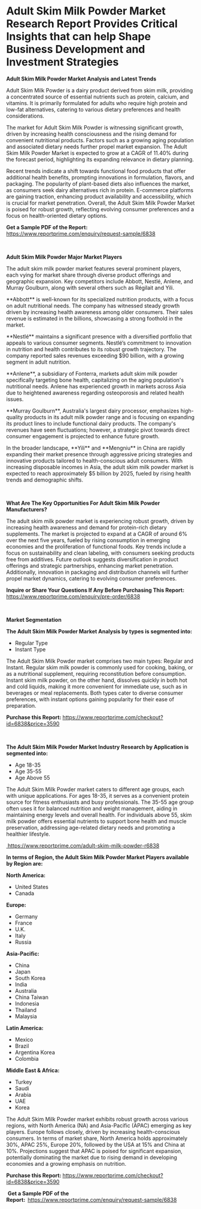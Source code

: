 <p><h1>Adult Skim Milk Powder Market Research Report Provides Critical Insights that can help Shape Business Development and Investment Strategies</h1></p><p><strong>Adult Skim Milk Powder Market Analysis and Latest Trends</strong></p>
<p><p>Adult Skim Milk Powder is a dairy product derived from skim milk, providing a concentrated source of essential nutrients such as protein, calcium, and vitamins. It is primarily formulated for adults who require high protein and low-fat alternatives, catering to various dietary preferences and health considerations. </p><p>The market for Adult Skim Milk Powder is witnessing significant growth, driven by increasing health consciousness and the rising demand for convenient nutritional products. Factors such as a growing aging population and associated dietary needs further propel market expansion. The Adult Skim Milk Powder Market is expected to grow at a CAGR of 11.40% during the forecast period, highlighting its expanding relevance in dietary planning.</p><p>Recent trends indicate a shift towards functional food products that offer additional health benefits, prompting innovations in formulation, flavors, and packaging. The popularity of plant-based diets also influences the market, as consumers seek dairy alternatives rich in protein. E-commerce platforms are gaining traction, enhancing product availability and accessibility, which is crucial for market penetration. Overall, the Adult Skim Milk Powder Market is poised for robust growth, reflecting evolving consumer preferences and a focus on health-oriented dietary options.</p></p>
<p><strong>Get a Sample PDF of the Report:&nbsp;</strong> <a href="https://www.reportprime.com/enquiry/request-sample/6838?utm_campaign=4440&utm_medium=2&utm_source=Github&utm_content=ia&utm_term=16052025&utm_id=adult-skim-milk-powder">https://www.reportprime.com/enquiry/request-sample/6838</a></p>
<p>&nbsp;</p>
<p><strong>Adult Skim Milk Powder Major Market Players</strong></p>
<p><p>The adult skim milk powder market features several prominent players, each vying for market share through diverse product offerings and geographic expansion. Key competitors include Abbott, Nestlé, Anlene, and Murray Goulburn, along with several others such as Régilait and Yili.</p><p>**Abbott** is well-known for its specialized nutrition products, with a focus on adult nutritional needs. The company has witnessed steady growth driven by increasing health awareness among older consumers. Their sales revenue is estimated in the billions, showcasing a strong foothold in the market.</p><p>**Nestlé** maintains a significant presence with a diversified portfolio that appeals to various consumer segments. Nestlé’s commitment to innovation in nutrition and health contributes to its robust growth trajectory. The company reported sales revenues exceeding $90 billion, with a growing segment in adult nutrition.</p><p>**Anlene**, a subsidiary of Fonterra, markets adult skim milk powder specifically targeting bone health, capitalizing on the aging population's nutritional needs. Anlene has experienced growth in markets across Asia due to heightened awareness regarding osteoporosis and related health issues.</p><p>**Murray Goulburn**, Australia's largest dairy processor, emphasizes high-quality products in its adult milk powder range and is focusing on expanding its product lines to include functional dairy products. The company's revenues have seen fluctuations; however, a strategic pivot towards direct consumer engagement is projected to enhance future growth.</p><p>In the broader landscape, **Yili** and **Mengniu** in China are rapidly expanding their market presence through aggressive pricing strategies and innovative products tailored to health-conscious adult consumers. With increasing disposable incomes in Asia, the adult skim milk powder market is expected to reach approximately $5 billion by 2025, fueled by rising health trends and demographic shifts.</p></p>
<p>&nbsp;</p>
<p><strong>What Are The Key Opportunities For Adult Skim Milk Powder Manufacturers?</strong></p>
<p><p>The adult skim milk powder market is experiencing robust growth, driven by increasing health awareness and demand for protein-rich dietary supplements. The market is projected to expand at a CAGR of around 6% over the next five years, fueled by rising consumption in emerging economies and the proliferation of functional foods. Key trends include a focus on sustainability and clean labeling, with consumers seeking products free from additives. Future outlook suggests diversification in product offerings and strategic partnerships, enhancing market penetration. Additionally, innovation in packaging and distribution channels will further propel market dynamics, catering to evolving consumer preferences.</p></p>
<p><strong>Inquire or Share Your Questions If Any Before Purchasing This Report:</strong> <a href="https://www.reportprime.com/enquiry/pre-order/6838?utm_campaign=4440&utm_medium=2&utm_source=Github&utm_content=ia&utm_term=16052025&utm_id=adult-skim-milk-powder">https://www.reportprime.com/enquiry/pre-order/6838</a></p>
<p>&nbsp;</p>
<p><strong>Market Segmentation</strong></p>
<p><strong>The Adult Skim Milk Powder Market Analysis by types is segmented into:</strong></p>
<p><ul><li>Regular Type</li><li>Instant Type</li></ul></p>
<p><p>The Adult Skim Milk Powder market comprises two main types: Regular and Instant. Regular skim milk powder is commonly used for cooking, baking, or as a nutritional supplement, requiring reconstitution before consumption. Instant skim milk powder, on the other hand, dissolves quickly in both hot and cold liquids, making it more convenient for immediate use, such as in beverages or meal replacements. Both types cater to diverse consumer preferences, with instant options gaining popularity for their ease of preparation.</p></p>
<p><strong>Purchase this Report:&nbsp;</strong><a href="https://www.reportprime.com/checkout?id=6838&price=3590&utm_campaign=4440&utm_medium=2&utm_source=Github&utm_content=ia&utm_term=16052025&utm_id=adult-skim-milk-powder">https://www.reportprime.com/checkout?id=6838&price=3590</a></p>
<p>&nbsp;</p>
<p><strong>The Adult Skim Milk Powder Market Industry Research by Application is segmented into:</strong></p>
<p><ul><li>Age 18-35</li><li>Age 35-55</li><li>Age Above 55</li></ul></p>
<p><p>The Adult Skim Milk Powder market caters to different age groups, each with unique applications. For ages 18-35, it serves as a convenient protein source for fitness enthusiasts and busy professionals. The 35-55 age group often uses it for balanced nutrition and weight management, aiding in maintaining energy levels and overall health. For individuals above 55, skim milk powder offers essential nutrients to support bone health and muscle preservation, addressing age-related dietary needs and promoting a healthier lifestyle.</p></p>
<p><a href="https://www.reportprime.com/adult-skim-milk-powder-r6838?utm_campaign=4440&utm_medium=2&utm_source=Github&utm_content=ia&utm_term=16052025&utm_id=adult-skim-milk-powder">&nbsp;https://www.reportprime.com/adult-skim-milk-powder-r6838</a></p>
<p><strong>In terms of Region, the Adult Skim Milk Powder Market Players available by Region are:</strong></p>
<p>
    <p> <strong> North America: </strong>
        <ul>
            <li>United States</li>
            <li>Canada</li>
        </ul>
        </p> 
    <p> <strong> Europe: </strong>
        <ul>
            <li>Germany</li>
            <li>France</li>
            <li>U.K.</li>
            <li>Italy</li>
            <li>Russia</li>
        </ul>
        </p> 
    <p> <strong> Asia-Pacific: </strong>
        <ul>
            <li>China</li>
            <li>Japan</li>
            <li>South Korea</li>
            <li>India</li>
            <li>Australia</li>
            <li>China Taiwan</li>
            <li>Indonesia</li>
            <li>Thailand</li>
            <li>Malaysia</li>
        </ul>
        </p> 
    <p> <strong> Latin America: </strong>
        <ul>
            <li>Mexico</li>
            <li>Brazil</li>
            <li>Argentina Korea</li>
            <li>Colombia</li>
        </ul>
        </p> 
    <p> <strong> Middle East & Africa: </strong>
        <ul>
            <li>Turkey</li>
            <li>Saudi</li>
            <li>Arabia</li>
            <li>UAE</li>
            <li>Korea</li>
        </ul>
    </p>
    </p>
<p><p>The Adult Skim Milk Powder market exhibits robust growth across various regions, with North America (NA) and Asia-Pacific (APAC) emerging as key players. Europe follows closely, driven by increasing health-conscious consumers. In terms of market share, North America holds approximately 30%, APAC 25%, Europe 20%, followed by the USA at 15% and China at 10%. Projections suggest that APAC is poised for significant expansion, potentially dominating the market due to rising demand in developing economies and a growing emphasis on nutrition.</p></p>
<p><strong>Purchase this Report: </strong><a href="https://www.reportprime.com/checkout?id=6838&price=3590&utm_campaign=4440&utm_medium=2&utm_source=Github&utm_content=ia&utm_term=16052025&utm_id=adult-skim-milk-powder">https://www.reportprime.com/checkout?id=6838&price=3590</a></p>
<p>&nbsp;<strong>Get a Sample PDF of the Report:&nbsp;&nbsp;</strong><a href="https://www.reportprime.com/enquiry/request-sample/6838?utm_campaign=4440&utm_medium=2&utm_source=Github&utm_content=ia&utm_term=16052025&utm_id=adult-skim-milk-powder">https://www.reportprime.com/enquiry/request-sample/6838</a></p>
<p><strong></strong></p>
<p><p></p><p></p><p></p></p>
